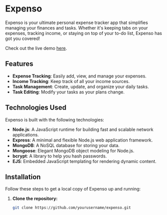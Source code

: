 # Expenso


Expenso is your ultimate personal expense tracker app that simplifies managing your finances and tasks. Whether it's keeping tabs on your expenses, tracking income, or staying on top of your to-do list, Expenso has got you covered!

Check out the live demo [here](https://expenso-8ve6.onrender.com/).

##  Features

-  **Expense Tracking**: Easily add, view, and manage your expenses.
-  **Income Tracking**: Keep track of all your income sources.
-  **Task Management**: Create, update, and organize your daily tasks.
-  **Task Editing**: Modify your tasks as your plans change.

##  Technologies Used

Expenso is built with the following technologies:

- **Node.js**: A JavaScript runtime for building fast and scalable network applications.
- **Express**: A minimal and flexible Node.js web application framework.
- **MongoDB**: A NoSQL database for storing your data.
- **Mongoose**: Elegant MongoDB object modeling for Node.js.
- **bcrypt**: A library to help you hash passwords.
- **EJS**: Embedded JavaScript templating for rendering dynamic content.

##  Installation

Follow these steps to get a local copy of Expenso up and running:

1. **Clone the repository:**
   ```sh
   git clone https://github.com/yourusername/expenso.git